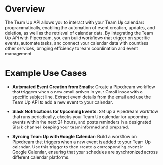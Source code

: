 # Overview

The Team Up API allows you to interact with your Team Up calendars programmatically, enabling the automation of event creation, updates, and deletion, as well as the retrieval of calendar data. By integrating the Team Up API with Pipedream, you can build workflows that trigger on specific events, automate tasks, and connect your calendar data with countless other services, bringing efficiency to team coordination and event management.

# Example Use Cases

- **Automated Event Creation from Emails**: Create a Pipedream workflow that triggers when a new email arrives in your Gmail inbox with a specific subject line. Extract event details from the email and use the Team Up API to add a new event to your calendar.

- **Slack Notifications for Upcoming Events**: Set up a Pipedream workflow that runs periodically, checks your Team Up calendar for upcoming events within the next 24 hours, and posts reminders in a designated Slack channel, keeping your team informed and prepared.

- **Syncing Team Up with Google Calendar**: Build a workflow on Pipedream that triggers when a new event is added to your Team Up calendar. Use this trigger to then create a corresponding event in Google Calendar, ensuring that your schedules are synchronized across different calendar platforms.
